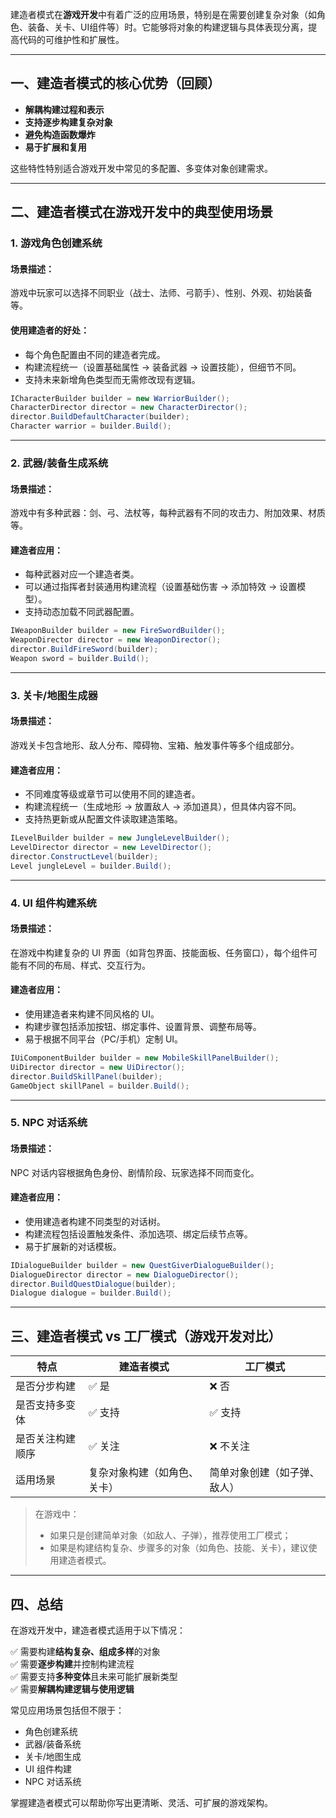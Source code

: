 建造者模式在**游戏开发**中有着广泛的应用场景，特别是在需要创建复杂对象（如角色、装备、关卡、UI组件等）时。它能够将对象的构建逻辑与具体表现分离，提高代码的可维护性和扩展性。

---

## 一、建造者模式的核心优势（回顾）

- **解耦构建过程和表示**
- **支持逐步构建复杂对象**
- **避免构造函数爆炸**
- **易于扩展和复用**

这些特性特别适合游戏开发中常见的多配置、多变体对象创建需求。

---

## 二、建造者模式在游戏开发中的典型使用场景

### 1. **游戏角色创建系统**

#### 场景描述：
游戏中玩家可以选择不同职业（战士、法师、弓箭手）、性别、外观、初始装备等。

#### 使用建造者的好处：
- 每个角色配置由不同的建造者完成。
- 构建流程统一（设置基础属性 → 装备武器 → 设置技能），但细节不同。
- 支持未来新增角色类型而无需修改现有逻辑。

```csharp
ICharacterBuilder builder = new WarriorBuilder();
CharacterDirector director = new CharacterDirector();
director.BuildDefaultCharacter(builder);
Character warrior = builder.Build();
```


---

### 2. **武器/装备生成系统**

#### 场景描述：
游戏中有多种武器：剑、弓、法杖等，每种武器有不同的攻击力、附加效果、材质等。

#### 建造者应用：
- 每种武器对应一个建造者类。
- 可以通过指挥者封装通用构建流程（设置基础伤害 → 添加特效 → 设置模型）。
- 支持动态加载不同武器配置。

```csharp
IWeaponBuilder builder = new FireSwordBuilder();
WeaponDirector director = new WeaponDirector();
director.BuildFireSword(builder);
Weapon sword = builder.Build();
```


---

### 3. **关卡/地图生成器**

#### 场景描述：
游戏关卡包含地形、敌人分布、障碍物、宝箱、触发事件等多个组成部分。

#### 建造者应用：
- 不同难度等级或章节可以使用不同的建造者。
- 构建流程统一（生成地形 → 放置敌人 → 添加道具），但具体内容不同。
- 支持热更新或从配置文件读取建造策略。

```csharp
ILevelBuilder builder = new JungleLevelBuilder();
LevelDirector director = new LevelDirector();
director.ConstructLevel(builder);
Level jungleLevel = builder.Build();
```


---

### 4. **UI 组件构建系统**

#### 场景描述：
在游戏中构建复杂的 UI 界面（如背包界面、技能面板、任务窗口），每个组件可能有不同的布局、样式、交互行为。

#### 建造者应用：
- 使用建造者来构建不同风格的 UI。
- 构建步骤包括添加按钮、绑定事件、设置背景、调整布局等。
- 易于根据不同平台（PC/手机）定制 UI。

```csharp
IUiComponentBuilder builder = new MobileSkillPanelBuilder();
UiDirector director = new UiDirector();
director.BuildSkillPanel(builder);
GameObject skillPanel = builder.Build();
```


---

### 5. **NPC 对话系统**

#### 场景描述：
NPC 对话内容根据角色身份、剧情阶段、玩家选择不同而变化。

#### 建造者应用：
- 使用建造者构建不同类型的对话树。
- 构建流程包括设置触发条件、添加选项、绑定后续节点等。
- 易于扩展新的对话模板。

```csharp
IDialogueBuilder builder = new QuestGiverDialogueBuilder();
DialogueDirector director = new DialogueDirector();
director.BuildQuestDialogue(builder);
Dialogue dialogue = builder.Build();
```


---

## 三、建造者模式 vs 工厂模式（游戏开发对比）

| 特点 | 建造者模式 | 工厂模式 |
|------|-------------|----------|
| 是否分步构建 | ✅ 是 | ❌ 否 |
| 是否支持多变体 | ✅ 支持 | ✅ 支持 |
| 是否关注构建顺序 | ✅ 关注 | ❌ 不关注 |
| 适用场景 | 复杂对象构建（如角色、关卡） | 简单对象创建（如子弹、敌人） |

> 在游戏中：
> - 如果只是创建简单对象（如敌人、子弹），推荐使用工厂模式；
> - 如果是构建结构复杂、步骤多的对象（如角色、技能、关卡），建议使用建造者模式。

---

## 四、总结

在游戏开发中，建造者模式适用于以下情况：

✅ 需要构建**结构复杂、组成多样**的对象  
✅ 需要**逐步构建**并控制构建流程  
✅ 需要支持**多种变体**且未来可能扩展新类型  
✅ 需要**解耦构建逻辑与使用逻辑**

常见应用场景包括但不限于：
- 角色创建系统
- 武器/装备系统
- 关卡/地图生成
- UI 组件构建
- NPC 对话系统

掌握建造者模式可以帮助你写出更清晰、灵活、可扩展的游戏架构。